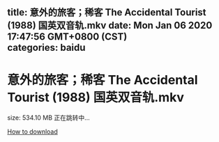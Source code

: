 
title: 意外的旅客；稀客 The Accidental Tourist (1988) 国英双音轨.mkv
date: Mon Jan 06 2020 17:47:56 GMT+0800 (CST)    
categories: baidu
---

# 意外的旅客；稀客 The Accidental Tourist (1988) 国英双音轨.mkv
size: 534.10 MB
 正在跳转中...
 

[How to download](https://bpcam.bemobtrk.com/go/2ceec3aa-1ca2-46d6-b9ff-aaa5c184517c?jno=911)